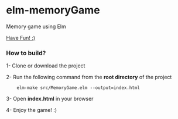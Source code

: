 # elm-memoryGame
Memory game using Elm

[Have Fun! :) ](http://nazanin1369.github.io/elm-memoryGame/)

### How to build?
1- Clone or download the project

2- Run the following command from the **root directory** of the project

        elm-make src/MemoryGame.elm --output=index.html

3- Open **index.html** in your browser

4- Enjoy the game! :)




